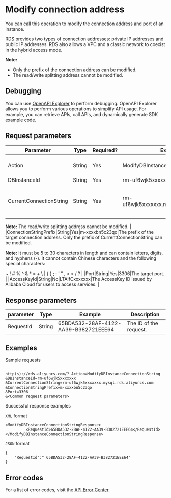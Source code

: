 # Modify connection address

You can call this operation to modify the connection address and port of an instance.

RDS provides two types of connection addresses: private IP addresses and public IP addresses. RDS also allows a VPC and a classic network to coexist in the hybrid access mode.

**Note:**

-   Only the prefix of the connection address can be modified.
-   The read/write splitting address cannot be modified.

## Debugging

You can use [OpenAPI Explorer](https://api.aliyun.com/#product=Rds&api=ModifyDBInstanceConnectionString) to perform debugging. OpenAPI Explorer allows you to perform various operations to simplify API usage. For example, you can retrieve APIs, call APIs, and dynamically generate SDK example code.

## Request parameters

|Parameter|Type|Required?|Example|Description|
|---------|----|---------|-------|-----------|
|Action|String|Yes|ModifyDBInstanceConnectionString|The operation that you want to perform. Set this parameter to ModifyDBInstanceConnectionString. |
|DBInstanceId|String|Yes|rm-uf6wjk5xxxxxxx|The ID of the instance. |
|CurrentConnectionString|String|Yes|rm-uf6wjk5xxxxxxx.mysql.rds.aliyuncs.com|The current connection address of an instance. It can be an internal network address, a public network address, or a classic network address in the hybrid access mode.

**Note:** The read/write splitting address cannot be modified. |
|ConnectionStringPrefix|String|Yes|m-xxxxbn5c23qo|The prefix of the target connection address. Only the prefix of CurrentConnectionString can be modified.

**Note:** It must be 5 to 30 characters in length and can contain letters, digits, and hyphens \(-\). It cannot contain Chinese characters and the following special characters:

~ ! \# % ^ & \* = + \\ \| \{ \} ; : ' " , < \> / ? |
|Port|String|Yes|3306|The target port. |
|AccessKeyId|String|No|LTAIfCxxxxxxx|The AccessKey ID issued by Alibaba Cloud for users to access services. |

## Response parameters

|parameter|Type|Example|Description|
|---------|----|-------|-----------|
|RequestId|String|65BDA532-28AF-4122-AA39-B382721EEE64|The ID of the request. |

## Examples

Sample requests

```

http(s)://rds.aliyuncs.com/? Action=ModifyDBInstanceConnectionString
&DBInstanceId=rm-uf6wjk5xxxxxxx
&CurrentConnectionString=rm-uf6wjk5xxxxxxx.mysql.rds.aliyuncs.com
&ConnectionStringPrefix=m-xxxxbn5c23qo 
&Port=3306
&<Common request parameters>

```

Successful response examples

`XML` format

```
<ModifyDBInstanceConnectionStringResponse>
         <RequestId>65BDA532-28AF-4122-AA39-B382721EEE64</RequestId>
</ModifyDBInstanceConnectionStringResponse>
```

`JSON` format

```
{
	"RequestId":" 65BDA532-28AF-4122-AA39-B382721EEE64"
}
```

## Error codes

For a list of error codes, visit the [API Error Center](https://error-center.alibabacloud.com/status/product/Rds).

